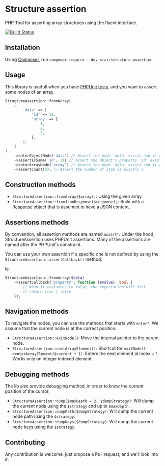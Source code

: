 # Structure assertion

PHP Tool for asserting array structures using the fluent interface.

[![Build Status](https://travis-ci.org/yvoyer/structure-assertion.svg?branch=master)](https://travis-ci.org/yvoyer/structure-assertion)

## Installation

Using [Composer](https://getcomposer.org/), run `composer require --dev star/structure-assertion`.

## Usage

This library is usefull when you have [PHPUnit tests](https://phpunit.de), and you want to assert some nodes
of an array.

```php
StructureAssertion::fromArray(
    [
        'data' => [
            'id' => 11,
            'array' => [
                1, 
                2,
                3,
            ],
        ],
    ]
)
    ->enterObjectNode('data') // Assert the node 'data' exists and is an object
    ->assertIsSame('id', 11) // Assert the object's property 'id' exists and match the exact value
    ->enterArrayNode('array') // Assert the node 'data' exists and is an array
    ->assertCount(3); // Assert the number of item is exactly 3
``` 

## Construction methods

* `StructureAssertion::fromArray($array);`: Using the given array.
* `StructureAssertion::fromJsonResponse($response);`: Build with a [Response](https://github.com/php-fig/http-message/blob/master/src/ResponseInterface.php) object that is assumed to have a JSON content.

## Assertions methods

By convention, all assertion methods are named `assert*`.
 Under the hood, StructureAssertion uses PHPUnit assertions. 
 Many of the assertions are named after the PHPUnit's constraint.
 
You can use your own assertion if a specific one is not defined by using the `StructureAssertion::assertCallback()` method. 

ie. 

```php
StructureAssertion::fromArray($data)
    ->assertCallback('property', function ($value): bool {
        // When it evaluates to false, the expectation will fail
        // return true | false
    });
```

## Navigation methods

To navigate the nodes, you can use the methods that starts with `enter*`. We assume that the current node is at the correct position.

* `StructureAssertion::exitNode()`: Move the internal pointer to the parent node.
* `StructureAssertion::nextArrayElement()`: Shortcut for `exitNode()->enterArrayElement($current + 1)`. Enters the next element at index + 1. Works only on integer indexed element.

## Debugging methods

The lib also provide debugging method, in order to know the current position of the cursor.

* `StructureAssertion::dump($maxDepth = 2, $dumpStrategy)`: Will dump the current node using the `$strategy` and up to `$maxDepth`.
* `StructureAssertion::dumpPath($dumpStrategy)`: Will dump the current node path using the `$strategy`.
* `StructureAssertion::dumpKeys($dumpStrategy)`: Will dump the current node keys using the `$strategy`.

## Contributing

Any contribution is welcome, just propose a Pull request, and we'll look into it.
